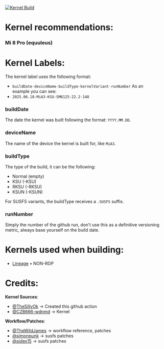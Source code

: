 [![Kernel Build](https://github.com/cookire/kernel_workflows/actions/workflows/build_kernels.yml/badge.svg)](https://github.com/cookire/kernel_workflows/actions/workflows/build_kernels.yml)
# Kernel recommendations:


### Mi 8 Pro (equuleus)


# Kernel Labels:

The kernel label uses the following format:
- `buildDate-deviceName-buildType-kernelVariant-runNumber`
As an example you can see:
- `2025.06.18-MiA3-KSU-SM6125-22.2-148`

### buildDate
The date the kernel was built following the format: `YYYY.MM.DD`.
### deviceName
The name of the device the kernel is built for, like `MiA3`.
### buildType
The type of the build, it can be the following:
- Normal (empty)
- KSU (-KSU)
- RKSU (-RKSU)
- KSUN (-KSUN)

For SUSFS variants, the buildType receives a `.SUSFS` suffix.

### runNumber
Simply the number of the github run, don't use this as a definitive versioning metric, always base yourself on the build date.

# Kernels used when building:
 - [Lineage](https://github.com/cookire/android_kernel_xiaomi_sdm845) • NON-RDP

# Credits:

**Kernel Sources**:
- [@TheSillyOk](https://github.com/TheSillyOk) -> Created this github action
- [@CZB666-wdnmd](https://github.com/CZB666-wdnmd/android_kernel_xiaomi_sdm845) -> Kernel

**Workflow/Patches**:
- [@TheWildJames](https://github.com/TheWildJames) -> workflow reference, patches
- [@simonpunk](https://gitlab.com/simonpunk) -> susfs patches
- [@sidex15](https://github.com/sidex15) -> susfs patches
